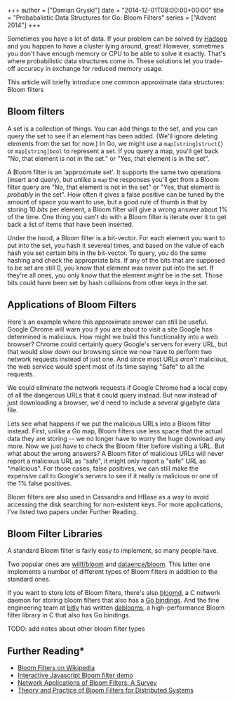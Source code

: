  +++
author = ["Damian Gryski"]
date = "2014-12-01T08:00:00+00:00"
title = "Probabalistic Data Structures for Go: Bloom Filters"
series = ["Advent 2014"]
+++


Sometimes you have a lot of data.  If your problem can be solved by
[Hadoop](https://hadoop.apache.org/) and you happen to have a cluster lying
around, great!  However, sometimes you don't have enough memory or CPU to be
able to solve it exactly.  That's where probabilistic data structures come in.
These solutions let you trade-off accuracy in exchange for reduced memory
usage.

This article will briefly introduce one  common approximate data structures:
Bloom filters

## Bloom filters

A set is a collection of things.  You can add things to the set, and you can
query the set to see if an element has been added.  (We'll ignore deleting
elements from the set for now.) In Go, we might use a `map[string]struct{}` or
`map[string]bool` to represent a set.  If you query a map, you'll get back
"No, that element is not in the set." or "Yes, that element is in the set".

A Bloom filter is an 'approximate set'.  It supports the same two operations
(insert and query), but unlike a `map` the responses you'll get from a Bloom
filter query are "No, that element is not in the set" or "Yes, that element is
*probably* in the set".  How often it gives a false positive can be tuned by
the amount of space you want to use, but a good rule of thumb is that by
storing 10 *bits* per element, a Bloom filter will give a wrong answer about 1%
of the time.  One thing you can't do with a Bloom filter is iterate over it to
get back a list of items that have been inserted.

Under the hood, a Bloom filter is a bit-vector.  For each element you want to
put into the set, you hash it severeal times, and based on the value of each
hash you set certain bits in the bit-vector.  To query, you do the same hashing
and check the appropriate bits.  If any of the bits that are supposed to be set
are still 0, you know that element was never put into the set.  If they're all
ones, you only know that the element *might* be in the set.  Those bits could
have been set by hash collisions from other keys in the set.

## Applications of Bloom Filters

Here's an example where this approximate answer can still be useful.  Google
Chrome will warn you if you are about to visit a site Google has determined is
malicious.  How might we build this functionality into a web browser?  Chrome
could certainly query Google's servers for every URL, but that would slow down
our browsing since we now have to perform two network requests instead of just
one.  And since most URLs *aren't* malicious, the web service would spent most
of its time saying "Safe" to all the requests.

We could eliminate the network requests if Google Chrome had a local copy of
all the dangerous URLs that it could query instead.  But now instead of just
downloading a browser, we'd need to include a several gigabyte data file.

Lets see what happens if we put the malicious URLs into a Bloom filter instead.
First, unlike a Go map, Bloom filters use less space that the actual data they
are storing -- we no longer have to worry the huge download any more.  Now we
just have to check the Bloom filter before visiting a URL.  But what about the
wrong answers?  A Bloom filter of malicious URLs will never report a malicious
URL as "safe", it might only report a "safe" URL as "malicious".  For those cases,
false positives, we can still make the expensive call to Google's servers to
see if it really *is* malicious or one of the 1% false positives.

Bloom filters are also used in Cassandra and HBase as a way to avoid accessing
the disk searching for non-existent keys.  For more applications, I've listed
two papers under Further Reading.

## Bloom Filter Libraries

A standard Bloom filter is fairly easy to implement, so many people have.

Two popular ones are [willf/bloom](https://github.com/willf/bloom) and
[dataence/bloom](https://github.com/dataence/bloom).  This latter one
implements a number of different types of Bloom filters in addition to the
standard ones.

If you want to store lots of Bloom filters, there's also
[bloomd](https://github.com/armon/bloomd), a C network daemon for storing bloom
filters that also has a [Go bindings](https://github.com/geetarista/go-bloomd).
And the fine engineering team at [bitly](http://bit.ly) has written
[dablooms](https://github.com/bitly/dablooms), a high-performance Bloom filter
library in C that also has Go bindings.

TODO: add notes about other bloom filter types

## Further Reading*

* [Bloom Filters on Wikipedia](https://en.wikipedia.org/wiki/Bloom_filter)
* [Interactive Javascript Bloom filter demo](http://www.jasondavies.com/bloomfilter/)
* [Network Applications of Bloom Filters: A Survey](http://www.eecs.harvard.edu/~michaelm/NEWWORK/postscripts/BloomFilterSurvey.pdf)
* [Theory and Practice of Bloom Filters for Distributed Systems](http://www.dca.fee.unicamp.br/~chesteve/pubs/bloom-filter-ieee-survey-preprint.pdf)
